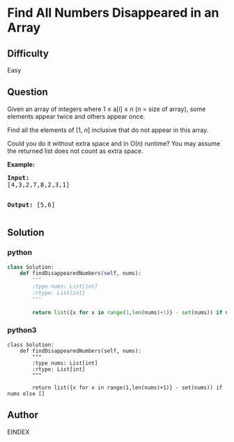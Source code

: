 # Find All Numbers Disappeared in an Array

## Difficulty
Easy

## Question
<p>Given an array of integers where 1 &le; a[i] &le; <i>n</i> (<i>n</i> = size of array), some elements appear twice and others appear once.</p>

<p>Find all the elements of [1, <i>n</i>] inclusive that do not appear in this array.</p>

<p>Could you do it without extra space and in O(<i>n</i>) runtime? You may assume the returned list does not count as extra space.</p>

<p><b>Example:</b>
<pre>
<b>Input:</b>
[4,3,2,7,8,2,3,1]

<b>Output:</b>
[5,6]
</pre>
</p>

## Solution
### python
```python
class Solution:
    def findDisappearedNumbers(self, nums):
        """
        :type nums: List[int]
        :rtype: List[int]
        """
        
        return list({x for x in range(1,len(nums)+1)} - set(nums)) if nums else []


```
### python3
```python3
class Solution:
    def findDisappearedNumbers(self, nums):
        """
        :type nums: List[int]
        :rtype: List[int]
        """
        
        return list({x for x in range(1,len(nums)+1)} - set(nums)) if nums else []

```

## Author
EINDEX